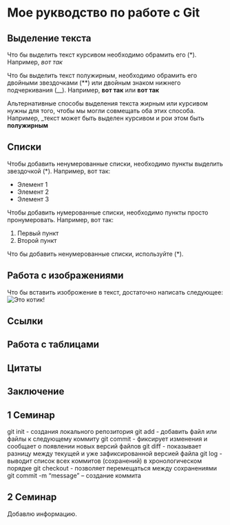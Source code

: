 # Мое рукводство по работе с Git

## Выделение текста

Что бы выделить текст курсивом необходимо обрамить его (*). Например, *вот так*

Что бы выделить текст полужирным, необходимо обрамить его двойными звездочками (**) или двойным знаком нижнего подчеркивания (__).
Например, **вот так** или __вот так__

Альтернативные способы выделения текста жирным или курсивом нужны для того, чтобы мы могли совмещать оба этих способа. Например, _текст может быть выделен курсивом и рои этом быть **полужирным**

## Списки
Чтобы добавить ненумерованные списки, необходимо пункты выделить звездочкой (*).
Например, вот так:
* Элемент 1
* Элемент 2
* Элемент 3

Чтобы добавить нумерованные списки, необходимо пункты просто пронумеровать.
Например, вот так:
1. Первый пункт
2. Второй пункт

Что бы добавить ненумерованные списки, используйте (*).


## Работа с изображениями

Что бы вставить изоброжение в текст, достаточно написать следующее:
![Это котик!](kotik.jpg)

## Ссылки

## Работа с таблицами

## Цитаты

## Заключение

## 1 Семинар

git init - создания локального репозитория
git add - добавить файл или файлы к следующему коммиту
git commit - фиксирует изменения и сообщает о появлении новых версий файлов
git diff - показывает разницу между текущей и уже зафиксированной версией файла
git log - выводит список всех коммитов (сохранений) в хронологическом порядке
git checkout - позволяет перемещаться между сохранениями
git commit -m “message” – создание коммита

## 2 Семинар

Добавлю информацию.
